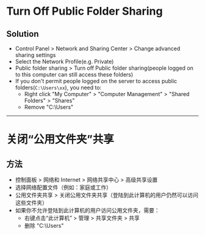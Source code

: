 # Turn Off Public Folder Sharing

## Solution
* Control Panel > Network and Sharing Center > Change advanced sharing settings
* Select the Network Profile(e.g. Private)
* Public folder sharing > Turn off Public folder sharing(people logged on to this computer can still access these folders)
* If you don't permit people logged on the server to access public folders(`C:\Users\xx`), you need to:
  * Right click "My Computer" > "Computer Management" > "Shared Folders" > "Shares"
  * Remove "C:\Users"

--------------------

# 关闭“公用文件夹”共享

## 方法
* 控制面板 > 网络和 Internet > 网络共享中心 > 高级共享设置
* 选择网络配置文件（例如：家庭或工作）
* 公用文件夹共享 > 关闭公用文件夹共享（登陆到此计算机的用户仍然可以访问这些文件夹）
* 如果你不允许登陆到此计算机的用户访问公用文件夹，需要：
  * 右键点击“此计算机” > 管理 > 共享文件夹 > 共享
  * 删除 "C:\Users"
